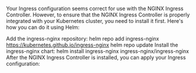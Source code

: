Your Ingress configuration seems correct for use with the NGINX Ingress Controller. However, to ensure that the NGINX Ingress Controller is properly integrated with your Kubernetes cluster, you need to install it first. Here's how you can do it using Helm:



Add the ingress-nginx repository:
helm repo add ingress-nginx https://kubernetes.github.io/ingress-nginx
helm repo update
Install the ingress-nginx chart:
helm install ingress-nginx ingress-nginx/ingress-nginx
After the NGINX Ingress Controller is installed, you can apply your Ingress configuration:
